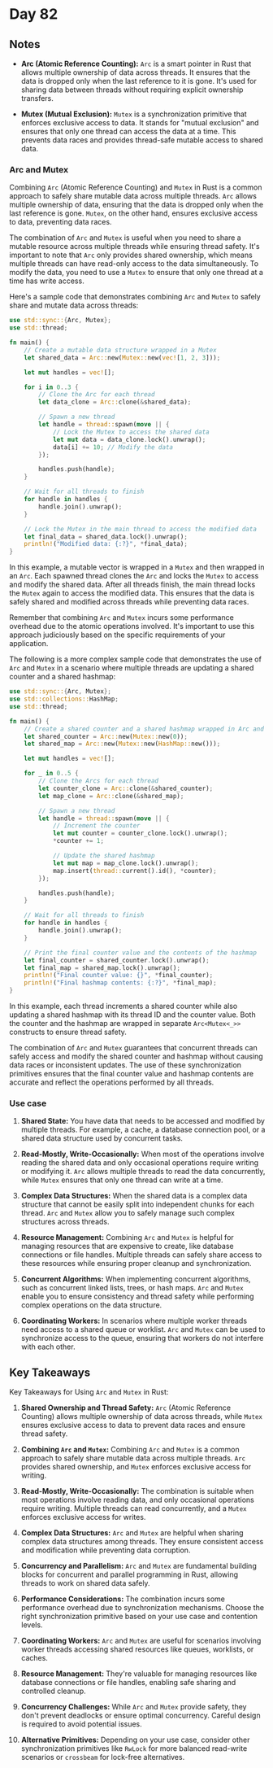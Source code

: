 # Day 82

## Notes

- **Arc (Atomic Reference Counting):** `Arc` is a smart pointer in Rust that allows multiple ownership of data across threads. It ensures that the data is dropped only when the last reference to it is gone. It's used for sharing data between threads without requiring explicit ownership transfers.

- **Mutex (Mutual Exclusion):** `Mutex` is a synchronization primitive that enforces exclusive access to data. It stands for "mutual exclusion" and ensures that only one thread can access the data at a time. This prevents data races and provides thread-safe mutable access to shared data.

### Arc and Mutex

Combining `Arc` (Atomic Reference Counting) and `Mutex` in Rust is a common approach to safely share mutable data across multiple threads. `Arc` allows multiple ownership of data, ensuring that the data is dropped only when the last reference is gone. `Mutex`, on the other hand, ensures exclusive access to data, preventing data races.

The combination of `Arc` and `Mutex` is useful when you need to share a mutable resource across multiple threads while ensuring thread safety. It's important to note that `Arc` only provides shared ownership, which means multiple threads can have read-only access to the data simultaneously. To modify the data, you need to use a `Mutex` to ensure that only one thread at a time has write access.

Here's a sample code that demonstrates combining `Arc` and `Mutex` to safely share and mutate data across threads:

```rust
use std::sync::{Arc, Mutex};
use std::thread;

fn main() {
    // Create a mutable data structure wrapped in a Mutex
    let shared_data = Arc::new(Mutex::new(vec![1, 2, 3]));

    let mut handles = vec![];

    for i in 0..3 {
        // Clone the Arc for each thread
        let data_clone = Arc::clone(&shared_data);

        // Spawn a new thread
        let handle = thread::spawn(move || {
            // Lock the Mutex to access the shared data
            let mut data = data_clone.lock().unwrap();
            data[i] += 10; // Modify the data
        });

        handles.push(handle);
    }

    // Wait for all threads to finish
    for handle in handles {
        handle.join().unwrap();
    }

    // Lock the Mutex in the main thread to access the modified data
    let final_data = shared_data.lock().unwrap();
    println!("Modified data: {:?}", *final_data);
}
```

In this example, a mutable vector is wrapped in a `Mutex` and then wrapped in an `Arc`. Each spawned thread clones the `Arc` and locks the `Mutex` to access and modify the shared data. After all threads finish, the main thread locks the `Mutex` again to access the modified data. This ensures that the data is safely shared and modified across threads while preventing data races.

Remember that combining `Arc` and `Mutex` incurs some performance overhead due to the atomic operations involved. It's important to use this approach judiciously based on the specific requirements of your application.

The following is a more complex sample code that demonstrates the use of `Arc` and `Mutex` in a scenario where multiple threads are updating a shared counter and a shared hashmap:

```rust
use std::sync::{Arc, Mutex};
use std::collections::HashMap;
use std::thread;

fn main() {
    // Create a shared counter and a shared hashmap wrapped in Arc and Mutex
    let shared_counter = Arc::new(Mutex::new(0));
    let shared_map = Arc::new(Mutex::new(HashMap::new()));

    let mut handles = vec![];

    for _ in 0..5 {
        // Clone the Arcs for each thread
        let counter_clone = Arc::clone(&shared_counter);
        let map_clone = Arc::clone(&shared_map);

        // Spawn a new thread
        let handle = thread::spawn(move || {
            // Increment the counter
            let mut counter = counter_clone.lock().unwrap();
            *counter += 1;

            // Update the shared hashmap
            let mut map = map_clone.lock().unwrap();
            map.insert(thread::current().id(), *counter);
        });

        handles.push(handle);
    }

    // Wait for all threads to finish
    for handle in handles {
        handle.join().unwrap();
    }

    // Print the final counter value and the contents of the hashmap
    let final_counter = shared_counter.lock().unwrap();
    let final_map = shared_map.lock().unwrap();
    println!("Final counter value: {}", *final_counter);
    println!("Final hashmap contents: {:?}", *final_map);
}
```

In this example, each thread increments a shared counter while also updating a shared hashmap with its thread ID and the counter value. Both the counter and the hashmap are wrapped in separate `Arc<Mutex<_>>` constructs to ensure thread safety.

The combination of `Arc` and `Mutex` guarantees that concurrent threads can safely access and modify the shared counter and hashmap without causing data races or inconsistent updates. The use of these synchronization primitives ensures that the final counter value and hashmap contents are accurate and reflect the operations performed by all threads.

### Use case

1. **Shared State:** You have data that needs to be accessed and modified by multiple threads. For example, a cache, a database connection pool, or a shared data structure used by concurrent tasks.

2. **Read-Mostly, Write-Occasionally:** When most of the operations involve reading the shared data and only occasional operations require writing or modifying it. `Arc` allows multiple threads to read the data concurrently, while `Mutex` ensures that only one thread can write at a time.

3. **Complex Data Structures:** When the shared data is a complex data structure that cannot be easily split into independent chunks for each thread. `Arc` and `Mutex` allow you to safely manage such complex structures across threads.

4. **Resource Management:** Combining `Arc` and `Mutex` is helpful for managing resources that are expensive to create, like database connections or file handles. Multiple threads can safely share access to these resources while ensuring proper cleanup and synchronization.

5. **Concurrent Algorithms:** When implementing concurrent algorithms, such as concurrent linked lists, trees, or hash maps. `Arc` and `Mutex` enable you to ensure consistency and thread safety while performing complex operations on the data structure.

6. **Coordinating Workers:** In scenarios where multiple worker threads need access to a shared queue or worklist. `Arc` and `Mutex` can be used to synchronize access to the queue, ensuring that workers do not interfere with each other.

## Key Takeaways

Key Takeaways for Using `Arc` and `Mutex` in Rust:

1. **Shared Ownership and Thread Safety:** `Arc` (Atomic Reference Counting) allows multiple ownership of data across threads, while `Mutex` ensures exclusive access to data to prevent data races and ensure thread safety.

2. **Combining `Arc` and `Mutex`:** Combining `Arc` and `Mutex` is a common approach to safely share mutable data across multiple threads. `Arc` provides shared ownership, and `Mutex` enforces exclusive access for writing.

3. **Read-Mostly, Write-Occasionally:** The combination is suitable when most operations involve reading data, and only occasional operations require writing. Multiple threads can read concurrently, and a `Mutex` enforces exclusive access for writes.

4. **Complex Data Structures:** `Arc` and `Mutex` are helpful when sharing complex data structures among threads. They ensure consistent access and modification while preventing data corruption.

5. **Concurrency and Parallelism:** `Arc` and `Mutex` are fundamental building blocks for concurrent and parallel programming in Rust, allowing threads to work on shared data safely.

6. **Performance Considerations:** The combination incurs some performance overhead due to synchronization mechanisms. Choose the right synchronization primitive based on your use case and contention levels.

7. **Coordinating Workers:** `Arc` and `Mutex` are useful for scenarios involving worker threads accessing shared resources like queues, worklists, or caches.

8. **Resource Management:** They're valuable for managing resources like database connections or file handles, enabling safe sharing and controlled cleanup.

9. **Concurrency Challenges:** While `Arc` and `Mutex` provide safety, they don't prevent deadlocks or ensure optimal concurrency. Careful design is required to avoid potential issues.

10. **Alternative Primitives:** Depending on your use case, consider other synchronization primitives like `RwLock` for more balanced read-write scenarios or `crossbeam` for lock-free alternatives.
